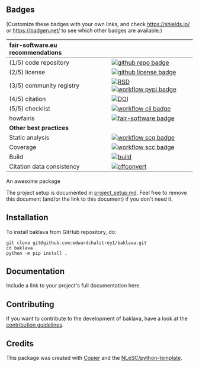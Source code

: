 ## Badges

(Customize these badges with your own links, and check https://shields.io/ or https://badgen.net/ to see which other badges are available.)

| fair-software.eu recommendations | |
| :-- | :--  |
| (1/5) code repository              | [![github repo badge](https://img.shields.io/badge/github-repo-000.svg?logo=github&labelColor=gray&color=blue)](https://github.com/edwardchalstrey1/baklava) |
| (2/5) license                      | [![github license badge](https://img.shields.io/github/license/edwardchalstrey1/baklava)](https://github.com/edwardchalstrey1/baklava) |
| (3/5) community registry           | [![RSD](https://img.shields.io/badge/rsd-baklava-00a3e3.svg)](https://www.research-software.nl/software/baklava) [![workflow pypi badge](https://img.shields.io/pypi/v/baklava.svg?colorB=blue)](https://pypi.python.org/project/baklava/) |
| (4/5) citation                     | [![DOI](https://zenodo.org/badge/DOI/<replace-with-created-DOI>.svg)](https://doi.org/<replace-with-created-DOI>)|
| (5/5) checklist                    | [![workflow cii badge](https://bestpractices.coreinfrastructure.org/projects/<replace-with-created-project-identifier>/badge)](https://bestpractices.coreinfrastructure.org/projects/<replace-with-created-project-identifier>) |
| howfairis                          | [![fair-software badge](https://img.shields.io/badge/fair--software.eu-%E2%97%8F%20%20%E2%97%8F%20%20%E2%97%8F%20%20%E2%97%8F%20%20%E2%97%8B-yellow)](https://fair-software.eu) |
| **Other best practices**           | &nbsp; |
| Static analysis                    | [![workflow scq badge](https://sonarcloud.io/api/project_badges/measure?project=edwardchalstrey1_baklava&metric=alert_status)](https://sonarcloud.io/dashboard?id=edwardchalstrey1_baklava) |
| Coverage                           | [![workflow scc badge](https://sonarcloud.io/api/project_badges/measure?project=edwardchalstrey1_baklava&metric=coverage)](https://sonarcloud.io/dashboard?id=edwardchalstrey1_baklava) || Documentation                      | [![Documentation Status](https://readthedocs.org/projects/baklava/badge/?version=latest)](https://baklava.readthedocs.io/en/latest/?badge=latest) || **GitHub Actions**                 | &nbsp; |
| Build                              | [![build](https://github.com/edwardchalstrey1/baklava/actions/workflows/build.yml/badge.svg)](https://github.com/edwardchalstrey1/baklava/actions/workflows/build.yml) |
| Citation data consistency          | [![cffconvert](https://github.com/edwardchalstrey1/baklava/actions/workflows/cffconvert.yml/badge.svg)](https://github.com/edwardchalstrey1/baklava/actions/workflows/cffconvert.yml) || SonarCloud                         | [![sonarcloud](https://github.com/edwardchalstrey1/baklava/actions/workflows/sonarcloud.yml/badge.svg)](https://github.com/edwardchalstrey1/baklava/actions/workflows/sonarcloud.yml) || Link checker              | [![link-check](https://github.com/edwardchalstrey1/baklava/actions/workflows/link-check.yml/badge.svg)](https://github.com/edwardchalstrey1/baklava/actions/workflows/link-check.yml) |## How to use baklava

An awesome package

The project setup is documented in [project_setup.md](project_setup.md). Feel free to remove this document (and/or the link to this document) if you don't need it.

## Installation

To install baklava from GitHub repository, do:

```console
git clone git@github.com:edwardchalstrey1/baklava.git
cd baklava
python -m pip install .
```

## Documentation

Include a link to your project's full documentation here.

## Contributing

If you want to contribute to the development of baklava,
have a look at the [contribution guidelines](CONTRIBUTING.md).

## Credits

This package was created with [Copier](https://github.com/copier-org/copier) and the [NLeSC/python-template](https://github.com/NLeSC/python-template).
